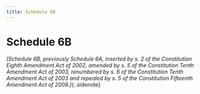 ```yaml
---
title: Schedule 6B
---
```


# Schedule 6B

*[Schedule 6B, previously Schedule 6A, inserted by s. 2 of the Constitution Eighth Amendment Act of 2002, amended by s. 5 of the Constitution Tenth Amendment Act of 2003, renumbered by s. 6 of the Constitution Tenth Amendment Act of 2003 and repealed by s. 5 of the Constitution Fifteenth Amendment Act of 2008.]*{:.sidenote}
